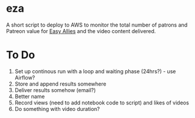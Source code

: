 # eza
A short script to deploy to AWS to monitor the total number of patrons and Patreon value for [Easy Allies](https://easyallies.com/) and the video content delivered.

# To Do
1. Set up continous run with a loop and waiting phase (24hrs?) - use Airflow?
2. Store and append results somewhere
3. Deliver results somehow (email?)
4. Better name
5. Record views (need to add notebook code to script) and likes of videos
6. Do something with video duration?
